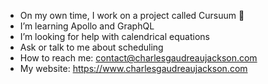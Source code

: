 -  On my own time, I work on a project called Cursuum 📅
-  I’m learning Apollo and GraphQL
-  I’m looking for help with calendrical equations
-  Ask or talk to me about scheduling
-  How to reach me: contact@charlesgaudreaujackson.com
-  My website: https://www.charlesgaudreaujackson.com
